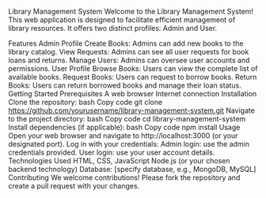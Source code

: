 Library Management System
Welcome to the Library Management System! This web application is designed to facilitate efficient management of library resources. It offers two distinct profiles: Admin and User.

Features
Admin Profile
Create Books: Admins can add new books to the library catalog.
View Requests: Admins can see all user requests for book loans and returns.
Manage Users: Admins can oversee user accounts and permissions.
User Profile
Browse Books: Users can view the complete list of available books.
Request Books: Users can request to borrow books.
Return Books: Users can return borrowed books and manage their loan status.
Getting Started
Prerequisites
A web browser
Internet connection
Installation
Clone the repository:
bash
Copy code
git clone https://github.com/yourusername/library-management-system.git
Navigate to the project directory:
bash
Copy code
cd library-management-system
Install dependencies (if applicable):
bash
Copy code
npm install
Usage
Open your web browser and navigate to http://localhost:3000 (or your designated port).
Log in with your credentials:
Admin login: use the admin credentials provided.
User login: use your user account details.
Technologies Used
HTML, CSS, JavaScript
Node.js (or your chosen backend technology)
Database: [specify database, e.g., MongoDB, MySQL]
Contributing
We welcome contributions! Please fork the repository and create a pull request with your changes.